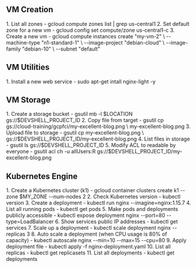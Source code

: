 <h2>VM Creation</h2>
1. List all zones - 
gcloud compute zones list | grep us-central1
2. Set default zone for a new vm - 
gcloud config set compute/zone us-central1-c
3. Create a new vm -
gcloud compute instances create "my-vm-2" \
--machine-type "n1-standard-1" \
--image-project "debian-cloud" \
--image-family "debian-10" \
--subnet "default"

<h2>VM Utilities</h2>
1. Install a new web service - 
sudo apt-get intall nginx-light -y

<h2>VM Storage</h2>
1. Create a storage bucket - 
gsutil mb -l $LOCATION gs://$DEVSHELL_PROJECT_ID
2. Copy file from target - 
gsutil cp gs://cloud-training/gcpfci/my-excellent-blog.png \
my-excellent-blog.png
3. Upload file to storage -
gsutil cp my-excellent-blog.png \
gs://$DEVSHELL_PROJECT_ID/my-excellent-blog.png
4. List files in storage - 
gsutil ls gs://$DEVSHELL_PROJECT_ID
5. Modify ACL to readable by everyone -
gsutil acl ch -u allUsers:R gs://$DEVSHELL_PROJECT_ID/my-excellent-blog.png

<h2>Kubernetes Engine</h2>
1. Create a Kubernetes cluster (k1) - 
gcloud container clusters create k1 --zone $MY_ZONE --num-nodes 2
2. Check Kubernetes version -
kubectl version
3. Create a deployment - 
kubectl run nginx --imagine=nginx:1.15.7
4. List all running pods - 
kubectl get pods
5. Make pods and deployments publicly accessible -
kubectl expose deployment nginx --port=80 --type=LoadBalancer
6. Show services public IP addresses -
kubectl get services
7. Scale up a deployment - 
kubectl scale deployment nginx --replicas 3
8. Auto scale a deployment (when CPU usage is 80% of capacity) -
kubectl autoscale nginx --min=10 --max=15 --cpu=80
9. Apply deployment file -
kubectl apply -f nginx-deployment.yaml
10. List all replicas -
kubectl get replicasets
11. List all deployments -
kubectl get deployments